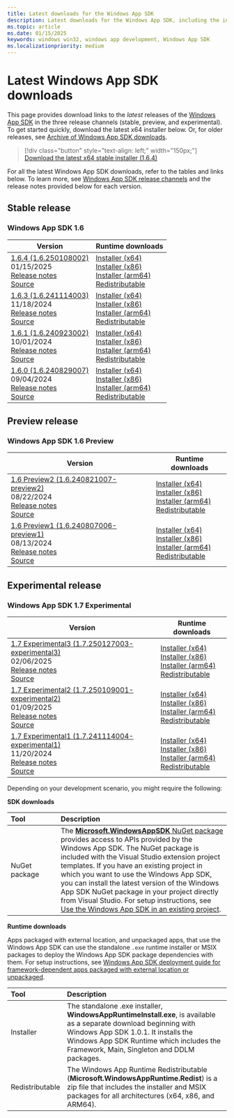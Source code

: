 ```yaml
---
title: Latest downloads for the Windows App SDK
description: Latest downloads for the Windows App SDK, including the installer and MSIX packages
ms.topic: article
ms.date: 01/15/2025
keywords: windows win32, windows app development, Windows App SDK
ms.localizationpriority: medium
---
```


# Latest Windows App SDK downloads

This page provides download links to the *latest* releases of the [Windows App SDK](index.md) in the three release channels (stable, preview, and experimental). To get started quickly, download the latest x64 installer below. Or, for older releases, see [Archive of Windows App SDK downloads](downloads-archive.md).

> [!div class="button" style="text-align: left;" width="150px;"] 
> [Download the latest x64 stable installer (1.6.4)](https://aka.ms/windowsappsdk/1.6/latest/windowsappruntimeinstall-x64.exe)

For all the latest Windows App SDK downloads, refer to the tables and links below. To learn more, see [Windows App SDK release channels](release-channels.md) and the release notes provided below for each version.

## Stable release

### Windows App SDK 1.6

| Version | Runtime downloads |
|---|---|
| [1.6.4 (1.6.250108002)](stable-channel.md#version-164-16250108002) <br/> 01/15/2025 <br/> [Release notes](stable-channel.md#version-164-16250108002) <br/> [Source](https://github.com/microsoft/microsoft-ui-xaml/releases/tag/winui3%2Frelease%2F1.6.4) | [Installer (x64)](https://aka.ms/windowsappsdk/1.6/1.6.250108002/windowsappruntimeinstall-x64.exe) <br/> [Installer (x86)](https://aka.ms/windowsappsdk/1.6/1.6.250108002/windowsappruntimeinstall-x86.exe) <br/> [Installer (arm64)](https://aka.ms/windowsappsdk/1.6/1.6.250108002/windowsappruntimeinstall-arm64.exe) <br/> [Redistributable](https://aka.ms/windowsappsdk/1.6/1.6.250108002/Microsoft.WindowsAppRuntime.Redist.1.6.zip) |
| [1.6.3 (1.6.241114003)](stable-channel.md#version-163-16241114003) <br/> 11/18/2024 <br/> [Release notes](stable-channel.md#version-163-16241114003) <br/> [Source](https://github.com/microsoft/microsoft-ui-xaml/releases/tag/winui3%2Frelease%2F1.6.3) | [Installer (x64)](https://aka.ms/windowsappsdk/1.6/1.6.241114003/windowsappruntimeinstall-x64.exe) <br/> [Installer (x86)](https://aka.ms/windowsappsdk/1.6/1.6.241114003/windowsappruntimeinstall-x86.exe) <br/> [Installer (arm64)](https://aka.ms/windowsappsdk/1.6/1.6.241114003/windowsappruntimeinstall-arm64.exe) <br/> [Redistributable](https://aka.ms/windowsappsdk/1.6/1.6.241114003/Microsoft.WindowsAppRuntime.Redist.1.6.zip) |
| [1.6.1 (1.6.240923002)](stable-channel.md#version-161-16240923002) <br/> 10/01/2024 <br/> [Release notes](stable-channel.md#version-161-16240923002) <br/> [Source](https://github.com/microsoft/microsoft-ui-xaml/releases/tag/winui3%2Frelease%2F1.6.1) | [Installer (x64)](https://aka.ms/windowsappsdk/1.6/1.6.240923002/windowsappruntimeinstall-x64.exe) <br/> [Installer (x86)](https://aka.ms/windowsappsdk/1.6/1.6.240923002/windowsappruntimeinstall-x86.exe) <br/> [Installer (arm64)](https://aka.ms/windowsappsdk/1.6/1.6.240923002/windowsappruntimeinstall-arm64.exe) <br/> [Redistributable](https://aka.ms/windowsappsdk/1.6/1.6.240923002/Microsoft.WindowsAppRuntime.Redist.1.6.zip) |
| [1.6.0 (1.6.240829007)](stable-channel.md#version-16) <br/> 09/04/2024 <br/> [Release notes](stable-channel.md#version-16) <br/> [Source](https://github.com/microsoft/microsoft-ui-xaml/releases/tag/winui3%2Frelease%2F1.6.0) | [Installer (x64)](https://aka.ms/windowsappsdk/1.6/1.6.240829007/windowsappruntimeinstall-x64.exe) <br/> [Installer (x86)](https://aka.ms/windowsappsdk/1.6/1.6.240829007/windowsappruntimeinstall-x86.exe) <br/> [Installer (arm64)](https://aka.ms/windowsappsdk/1.6/1.6.240829007/windowsappruntimeinstall-arm64.exe) <br/> [Redistributable](https://aka.ms/windowsappsdk/1.6/1.6.240829007/Microsoft.WindowsAppRuntime.Redist.1.6.zip) |

## Preview release

### Windows App SDK 1.6 Preview

| Version | Runtime downloads |
|---|---|
| [1.6 Preview2 (1.6.240821007-preview2) ](/windows/apps/windows-app-sdk/preview-channel#version-16-preview-2-160-preview2) <br/> 08/22/2024 <br/> [Release notes](/windows/apps/windows-app-sdk/preview-channel#version-16-preview-2-160-preview2) <br/> [Source](https://github.com/microsoft/microsoft-ui-xaml/releases/tag/winui3%2Frelease%2F1.6-preview2) | [Installer (x64)](https://aka.ms/windowsappsdk/1.6/1.6.240821007-preview2/windowsappruntimeinstall-x64.exe) <br/> [Installer (x86)](https://aka.ms/windowsappsdk/1.6/1.6.240821007-preview2/windowsappruntimeinstall-x86.exe) <br/> [Installer (arm64)](https://aka.ms/windowsappsdk/1.6/1.6.240821007-preview2/windowsappruntimeinstall-arm64.exe) <br/> [Redistributable](https://aka.ms/windowsappsdk/1.6/1.6.240821007-preview2/Microsoft.WindowsAppRuntime.Redist.1.6.zip) |
| [1.6 Preview1 (1.6.240807006-preview1) ](/windows/apps/windows-app-sdk/preview-channel#version-16-preview-1-160-preview1) <br/> 08/13/2024 <br/> [Release notes](/windows/apps/windows-app-sdk/preview-channel#version-16-preview-1-160-preview1) <br/> [Source](https://github.com/microsoft/microsoft-ui-xaml/releases/tag/winui3%2Frelease%2F1.6-preview1) | [Installer (x64)](https://aka.ms/windowsappsdk/1.6/1.6.240807006-preview1/windowsappruntimeinstall-x64.exe) <br/> [Installer (x86)](https://aka.ms/windowsappsdk/1.6/1.6.240807006-preview1/windowsappruntimeinstall-x86.exe) <br/> [Installer (arm64)](https://aka.ms/windowsappsdk/1.6/1.6.240807006-preview1/windowsappruntimeinstall-arm64.exe) <br/> [Redistributable](https://aka.ms/windowsappsdk/1.6/1.6.240807006-preview1/Microsoft.WindowsAppRuntime.Redist.1.6.zip) |

## Experimental release

###  Windows App SDK 1.7 Experimental

| Version | Runtime downloads |
|---|---|
| [1.7 Experimental3 (1.7.250127003-experimental3) ](/windows/apps/windows-app-sdk/experimental-channel#version-17-experimental-170-experimental3) <br/> 02/06/2025 <br/> [Release notes](/windows/apps/windows-app-sdk/experimental-channel#version-17-experimental-170-experimental3) <br/> [Source](https://github.com/microsoft/microsoft-ui-xaml/releases/tag/winui3%2Frelease%2F1.7-experimental3) | [Installer (x64)](https://aka.ms/windowsappsdk/1.7/1.7.250127003-experimental3/windowsappruntimeinstall-x64.exe) <br/> [Installer (x86)](https://aka.ms/windowsappsdk/1.7/1.7.250127003-experimental3/windowsappruntimeinstall-x86.exe) <br/> [Installer (arm64)](https://aka.ms/windowsappsdk/1.7/1.7.250127003-experimental3/windowsappruntimeinstall-arm64.exe) <br/> [Redistributable](https://aka.ms/windowsappsdk/1.7/1.7.250127003-experimental3/Microsoft.WindowsAppRuntime.Redist.1.7.zip) |
| [1.7 Experimental2 (1.7.250109001-experimental2) ](/windows/apps/windows-app-sdk/experimental-channel#version-17-experimental-170-experimental2) <br/> 01/09/2025 <br/> [Release notes](/windows/apps/windows-app-sdk/experimental-channel#version-17-experimental-170-experimental2) <br/> [Source](https://github.com/microsoft/microsoft-ui-xaml/releases/tag/winui3%2Frelease%2F1.7-experimental2) | [Installer (x64)](https://aka.ms/windowsappsdk/1.7/1.7.250109001-experimental2/windowsappruntimeinstall-x64.exe) <br/> [Installer (x86)](https://aka.ms/windowsappsdk/1.7/1.7.250109001-experimental2/windowsappruntimeinstall-x86.exe) <br/> [Installer (arm64)](https://aka.ms/windowsappsdk/1.7/1.7.250109001-experimental2/windowsappruntimeinstall-arm64.exe) <br/> [Redistributable](https://aka.ms/windowsappsdk/1.7/1.7.250109001-experimental2/Microsoft.WindowsAppRuntime.Redist.1.7.zip) |
| [1.7 Experimental1 (1.7.241114004-experimental1) ](/windows/apps/windows-app-sdk/experimental-channel#version-17-experimental-170-experimental1) <br/> 11/20/2024 <br/> [Release notes](/windows/apps/windows-app-sdk/experimental-channel#version-17-experimental-170-experimental1) <br/> [Source](https://github.com/microsoft/microsoft-ui-xaml/releases/tag/winui3%2Frelease%2F1.7-experimental1) | [Installer (x64)](https://aka.ms/windowsappsdk/1.7/1.7.241114004-experimental1/windowsappruntimeinstall-x64.exe) <br/> [Installer (x86)](https://aka.ms/windowsappsdk/1.7/1.7.241114004-experimental1/windowsappruntimeinstall-x86.exe) <br/> [Installer (arm64)](https://aka.ms/windowsappsdk/1.7/1.7.241114004-experimental1/windowsappruntimeinstall-arm64.exe) <br/> [Redistributable](https://aka.ms/windowsappsdk/1.7/1.7.241114004-experimental1/Microsoft.WindowsAppRuntime.Redist.1.7.zip) |

Depending on your development scenario, you might require the following:

**SDK downloads**

| Tool&nbsp;&nbsp;&nbsp;&nbsp;&nbsp;&nbsp;&nbsp;&nbsp;&nbsp;&nbsp;&nbsp;&nbsp;&nbsp;&nbsp;&nbsp; | Description | 
|:------------- |:-------------|
| NuGet package | The [**Microsoft.WindowsAppSDK** NuGet package](https://www.nuget.org/packages/Microsoft.WindowsAppSDK/) provides access to APIs provided by the Windows App SDK. The NuGet package is included with the Visual Studio extension project templates. If you have an existing project in which you want to use the Windows App SDK, you can install the latest version of the Windows App SDK NuGet package in your project directly from Visual Studio. For setup instructions, see [Use the Windows App SDK in an existing project](use-windows-app-sdk-in-existing-project.md).  |

**Runtime downloads**

Apps packaged with external location, and unpackaged apps, that use the Windows App SDK can use the standalone `.exe` runtime installer or MSIX packages to deploy the Windows App SDK package dependencies with them. For setup instructions, see [Windows App SDK deployment guide for framework-dependent apps packaged with external location or unpackaged](deploy-unpackaged-apps.md).

| Tool&nbsp;&nbsp;&nbsp;&nbsp;&nbsp;&nbsp;&nbsp;&nbsp;&nbsp;&nbsp;&nbsp;&nbsp;&nbsp;&nbsp;&nbsp; | Description | 
|:------------- |:-------------|
| Installer | The standalone .exe installer, **WindowsAppRuntimeInstall.exe**, is available as a separate download beginning with Windows App SDK 1.0.1. It installs the Windows App SDK Runtime which includes the Framework, Main, Singleton and DDLM packages.  |
| Redistributable |  The Windows App Runtime Redistributable (**Microsoft.WindowsAppRuntime.Redist**) is a zip file that includes the installer and MSIX packages for all architectures (x64, x86, and ARM64).|
